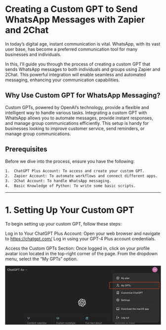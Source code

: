 # Creating a Custom GPT to Send WhatsApp Messages with Zapier and 2Chat


In today’s digital age, instant communication is vital. WhatsApp, with its vast user base, has become a preferred communication tool for many businesses and individuals. 

In this, I’ll guide you through the process of creating a custom GPT that sends WhatsApp messages to both individuals and groups using Zapier and 2Chat. This powerful integration will enable seamless and automated messaging, enhancing your communication capabilities.


## Why Use Custom GPT for WhatsApp Messaging?

Custom GPTs, powered by OpenAI’s technology, provide a flexible and intelligent way to handle various tasks. Integrating a custom GPT with WhatsApp allows you to automate messages, provide instant responses, and manage group communications efficiently. This setup is handy for businesses looking to improve customer service, send reminders, or manage group communications.

## Prerequisites

Before we dive into the process, ensure you have the following:

	1.	ChatGPT Plus Account: To access and create your custom GPT.
	2.	Zapier Account: To automate workflows and connect different apps.
	3.	2Chat Account: To handle WhatsApp messaging.
	4.	Basic Knowledge of Python: To write some basic scripts.

---

# 1. Setting Up Your Custom GPT
To begin setting up your custom GPT, follow these steps:

Log in to Your ChatGPT Plus Account:
Open your web browser and navigate to https://chatgpt.com/
Log in using your GPT-4 Plus account credentials.

Access the Custom GPTs Section:
Once logged in, click on your profile avatar icon located in the top-right corner of the page.
From the dropdown menu, select the “My GPTs” option.

![My GPTs](./images/MyGPTs.png)
